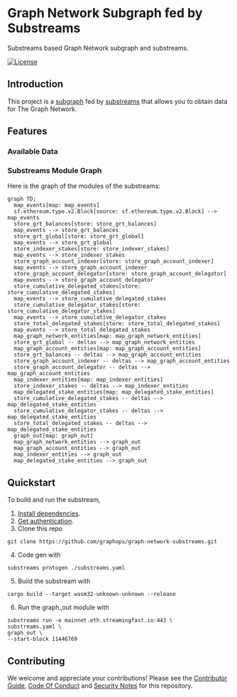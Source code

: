 # Graph Network Subgraph fed by Substreams

Substreams based Graph Network subgraph and substreams. 

[![License](https://img.shields.io/badge/License-Apache%202.0-blue.svg)](https://opensource.org/licenses/Apache-2.0)

## Introduction 

This project is a [subgraph](https://thegraph.com/docs/en/developing/creating-a-subgraph/) fed by [substreams](https://substreams.streamingfast.io/) that allows you to obtain data for The Graph Network. 

## Features 



### Available Data 


### Substreams Module Graph

Here is the graph of the modules of the substreams: 

```mermaid
graph TD;
  map_events[map: map_events]
  sf.ethereum.type.v2.Block[source: sf.ethereum.type.v2.Block] --> map_events
  store_grt_balances[store: store_grt_balances]
  map_events --> store_grt_balances
  store_grt_global[store: store_grt_global]
  map_events --> store_grt_global
  store_indexer_stakes[store: store_indexer_stakes]
  map_events --> store_indexer_stakes
  store_graph_account_indexer[store: store_graph_account_indexer]
  map_events --> store_graph_account_indexer
  store_graph_account_delegator[store: store_graph_account_delegator]
  map_events --> store_graph_account_delegator
  store_cumulative_delegated_stakes[store: store_cumulative_delegated_stakes]
  map_events --> store_cumulative_delegated_stakes
  store_cumulative_delegator_stakes[store: store_cumulative_delegator_stakes]
  map_events --> store_cumulative_delegator_stakes
  store_total_delegated_stakes[store: store_total_delegated_stakes]
  map_events --> store_total_delegated_stakes
  map_graph_network_entities[map: map_graph_network_entities]
  store_grt_global -- deltas --> map_graph_network_entities
  map_graph_account_entities[map: map_graph_account_entities]
  store_grt_balances -- deltas --> map_graph_account_entities
  store_graph_account_indexer -- deltas --> map_graph_account_entities
  store_graph_account_delegator -- deltas --> map_graph_account_entities
  map_indexer_entities[map: map_indexer_entities]
  store_indexer_stakes -- deltas --> map_indexer_entities
  map_delegated_stake_entities[map: map_delegated_stake_entities]
  store_cumulative_delegated_stakes -- deltas --> map_delegated_stake_entities
  store_cumulative_delegator_stakes -- deltas --> map_delegated_stake_entities
  store_total_delegated_stakes -- deltas --> map_delegated_stake_entities
  graph_out[map: graph_out]
  map_graph_network_entities --> graph_out
  map_graph_account_entities --> graph_out
  map_indexer_entities --> graph_out
  map_delegated_stake_entities --> graph_out

```


## Quickstart
To build and run the substream, 

1. [Install dependencies](https://substreams.streamingfast.io/developers-guide/installation-requirements).
2. [Get authentication](https://substreams.streamingfast.io/reference-and-specs/authentication).
3. Clone this repo
```console
git clone https://github.com/graphops/graph-network-substreams.git
```
4. Code gen with 
```console
substreams protogen ./substreams.yaml
``` 
5. Build the substream with 
```console
cargo build --target wasm32-unknown-unknown --release
``` 
6. Run the graph_out module with
```console
substreams run -e mainnet.eth.streamingfast.io:443 \
substreams.yaml \
graph_out \
--start-block 11446769
```

## Contributing

We welcome and appreciate your contributions! Please see the [Contributor Guide](/CONTRIBUTING.md), [Code Of Conduct](/CODE_OF_CONDUCT.md) and [Security Notes](/SECURITY.md) for this repository.
